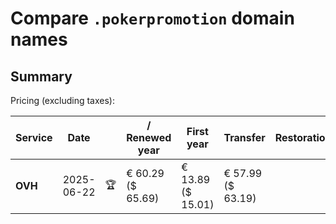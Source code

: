 # Compare `.pokerpromotion` domain names

## Summary

Pricing (excluding taxes):

| Service | Date |  | / Renewed year | First year | Transfer | Restoration |
|--|--|--|--|--|--|--|
| **OVH** | 2025-06-22 | 🏆 | € 60.29<br>($ 65.69) | € 13.89<br>($ 15.01) | € 57.99<br>($ 63.19) |  |
